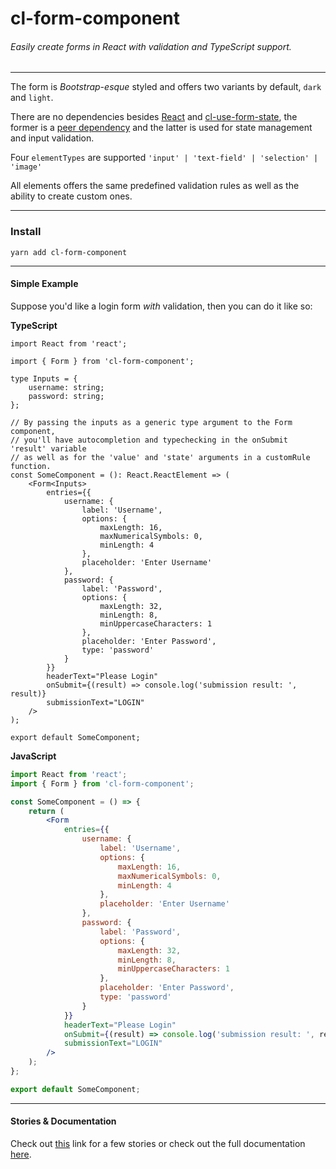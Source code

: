 # cl-form-component

###### Easily create forms in React with validation and TypeScript support.

---

The form is _Bootstrap-esque_ styled and offers two variants by default, `dark` and `light`.

There are no dependencies besides [React](https://reactjs.org/) and [cl-use-form-state](https://github.com/Lindeneg/cl-use-form-state), the former is a [peer dependency](https://yarnpkg.com/configuration/manifest/#peerDependencies) and the latter is used for state management and input validation.

Four `elementTypes` are supported `'input' | 'text-field' | 'selection' | 'image'`

All elements offers the same predefined validation rules as well as the ability to create custom ones.

---

### Install

`yarn add cl-form-component`

---

#### Simple Example

Suppose you'd like a login form _with_ validation, then you can do it like so:

**TypeScript**

```tsx
import React from 'react';

import { Form } from 'cl-form-component';

type Inputs = {
    username: string;
    password: string;
};

// By passing the inputs as a generic type argument to the Form component,
// you'll have autocompletion and typechecking in the onSubmit 'result' variable
// as well as for the 'value' and 'state' arguments in a customRule function.
const SomeComponent = (): React.ReactElement => (
    <Form<Inputs>
        entries={{
            username: {
                label: 'Username',
                options: {
                    maxLength: 16,
                    maxNumericalSymbols: 0,
                    minLength: 4
                },
                placeholder: 'Enter Username'
            },
            password: {
                label: 'Password',
                options: {
                    maxLength: 32,
                    minLength: 8,
                    minUppercaseCharacters: 1
                },
                placeholder: 'Enter Password',
                type: 'password'
            }
        }}
        headerText="Please Login"
        onSubmit={(result) => console.log('submission result: ', result)}
        submissionText="LOGIN"
    />
);

export default SomeComponent;
```

**JavaScript**

```jsx
import React from 'react';
import { Form } from 'cl-form-component';

const SomeComponent = () => {
    return (
        <Form
            entries={{
                username: {
                    label: 'Username',
                    options: {
                        maxLength: 16,
                        maxNumericalSymbols: 0,
                        minLength: 4
                    },
                    placeholder: 'Enter Username'
                },
                password: {
                    label: 'Password',
                    options: {
                        maxLength: 32,
                        minLength: 8,
                        minUppercaseCharacters: 1
                    },
                    placeholder: 'Enter Password',
                    type: 'password'
                }
            }}
            headerText="Please Login"
            onSubmit={(result) => console.log('submission result: ', result)}
            submissionText="LOGIN"
        />
    );
};

export default SomeComponent;
```

---

#### Stories & Documentation

Check out [this](https://lindeneg.github.io/cl-form-component/?path=/story/form--default-input) link for a few stories or check out the full documentation [here](https://github.com/Lindeneg/cl-form-component/blob/master/docs/README.md).
